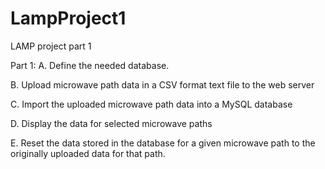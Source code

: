 # LampProject1
LAMP project part 1 

Part 1:
A. Define the needed database.

B. Upload microwave path data in a CSV format text file to the web server

C. Import the uploaded microwave path data into a MySQL database

D. Display the data for selected microwave paths

E. Reset the data stored in the database for a given microwave path to the originally uploaded data for that path.

